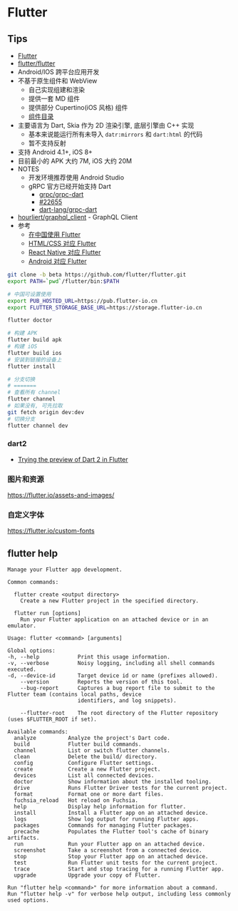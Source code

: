 # Flutter

## Tips
* [Flutter](https://flutter.io)
* [flutter/flutter](https://github.com/flutter/flutter)
* Android/IOS 跨平台应用开发
* 不基于原生组件和 WebView
  * 自己实现组建和渲染
  * 提供一套 MD 组件
  * 提供部分 Cupertino(iOS 风格) 组件
  * [组件目录](https://flutter.io/widgets/)
* 主要语言为 Dart, Skia 作为 2D 渲染引擎, 底层引擎由 C++ 实现
  * 基本来说能运行所有未导入 `datr:mirrors` 和 `dart:html` 的代码
  * 暂不支持反射
* 支持 Android 4.1+, iOS 8+
* 目前最小的 APK 大约 7M, iOS 大约 20M
* NOTES
  * 开发环境推荐使用 Android Studio
  * gRPC 官方已经开始支持 Dart
    * [grpc/grpc-dart](https://github.com/grpc/grpc-dart)
    * [#22655](https://github.com/dart-lang/sdk/issues/22655)
    * [dart-lang/grpc-dart](https://github.com/dart-lang/grpc-dart)
* [hourliert/graphql_client](https://github.com/hourliert/graphql_client) - GraphQL Client
* 参考
  * [在中国使用 Flutter](https://github.com/flutter/flutter/wiki/Using-Flutter-in-China)
  * [HTML/CSS 对应 Flutter](https://flutter.io/web-analogs)
  * [React Native 对应 Flutter](https://flutter.io/flutter-for-react-native)
  * [Android 对应 Flutter](https://flutter.io/flutter-for-android)


```bash
git clone -b beta https://github.com/flutter/flutter.git
export PATH=`pwd`/flutter/bin:$PATH

# 中国可设置使用
export PUB_HOSTED_URL=https://pub.flutter-io.cn
export FLUTTER_STORAGE_BASE_URL=https://storage.flutter-io.cn

flutter doctor

# 构建 APK
flutter build apk
# 构建 iOS
flutter build ios
# 安装到链接的设备上
flutter install

# 分支切换
# =======
# 查看所有 channel
flutter channel
# 如果没有, 可先拉取
git fetch origin dev:dev
# 切换分支
flutter channel dev
```



### dart2
* [Trying the preview of Dart 2 in Flutter](https://github.com/flutter/flutter/wiki/Trying-the-preview-of-Dart-2-in-Flutter)

### 图片和资源
https://flutter.io/assets-and-images/

### 自定义字体
https://flutter.io/custom-fonts


## flutter help
```
Manage your Flutter app development.

Common commands:

  flutter create <output directory>
    Create a new Flutter project in the specified directory.

  flutter run [options]
    Run your Flutter application on an attached device or in an emulator.

Usage: flutter <command> [arguments]

Global options:
-h, --help            Print this usage information.
-v, --verbose         Noisy logging, including all shell commands executed.
-d, --device-id       Target device id or name (prefixes allowed).
    --version         Reports the version of this tool.
    --bug-report      Captures a bug report file to submit to the Flutter team (contains local paths, device
                      identifiers, and log snippets).

    --flutter-root    The root directory of the Flutter repository (uses $FLUTTER_ROOT if set).

Available commands:
  analyze          Analyze the project's Dart code.
  build            Flutter build commands.
  channel          List or switch flutter channels.
  clean            Delete the build/ directory.
  config           Configure Flutter settings.
  create           Create a new Flutter project.
  devices          List all connected devices.
  doctor           Show information about the installed tooling.
  drive            Runs Flutter Driver tests for the current project.
  format           Format one or more dart files.
  fuchsia_reload   Hot reload on Fuchsia.
  help             Display help information for flutter.
  install          Install a Flutter app on an attached device.
  logs             Show log output for running Flutter apps.
  packages         Commands for managing Flutter packages.
  precache         Populates the Flutter tool's cache of binary artifacts.
  run              Run your Flutter app on an attached device.
  screenshot       Take a screenshot from a connected device.
  stop             Stop your Flutter app on an attached device.
  test             Run Flutter unit tests for the current project.
  trace            Start and stop tracing for a running Flutter app.
  upgrade          Upgrade your copy of Flutter.

Run "flutter help <command>" for more information about a command.
Run "flutter help -v" for verbose help output, including less commonly used options.
```
